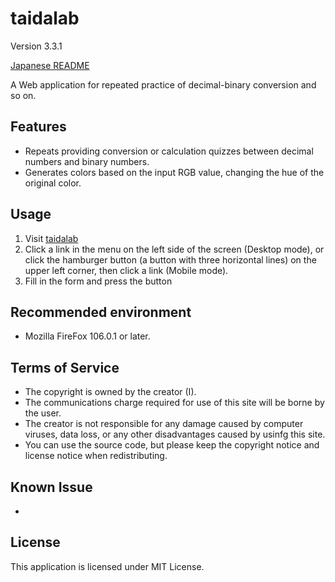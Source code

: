 # taidalab

Version 3.3.1

[Japanese README](README.ja.md)

A Web application for repeated practice of decimal-binary conversion and so on.


## Features

- Repeats providing conversion or calculation quizzes between decimal numbers and binary numbers.
- Generates colors based on the input RGB value, changing the hue of the original color.


## Usage

1. Visit [taidalab](http://taidalog.html.xdomain.jp/)
1. Click a link in the menu on the left side of the screen (Desktop mode), or click the hamburger button (a button with three horizontal lines) on the upper left corner, then click a link (Mobile mode).
1. Fill in the form and press the button


## Recommended environment

- Mozilla FireFox 106.0.1 or later.


## Terms of Service

- The copyright is owned by the creator (I).
- The communications charge required for use of this site will be borne by the user.
- The creator is not responsible for any damage caused by computer viruses, data loss, or any other disadvantages caused by usinfg this site.
- You can use the source code, but please keep the copyright notice and license notice when redistributing.


## Known Issue

- 


## License

This application is licensed under MIT License.
